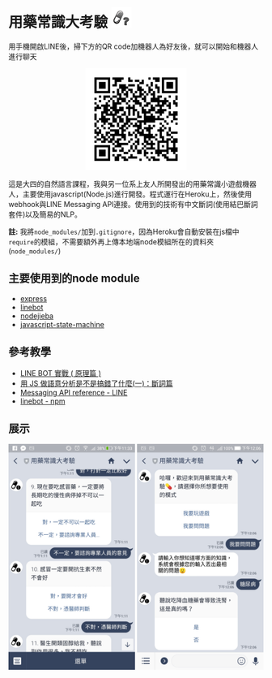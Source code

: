 # 用藥常識大考驗 <img src="img/thumbnail.png" title="thumbnail" width="40" />

用手機開啟LINE後，掃下方的QR code加機器人為好友後，就可以開始和機器人進行聊天
<center>
    <img src="img/qrcode.png" alt="qrcode" title="qrcode" width="200" /> 
</center>

這是大四的自然語言課程，我與另一位系上友人所開發出的用藥常識小遊戲機器人，主要使用javascript(Node.js)進行開發。程式運行在Heroku上，然後使用webhook與LINE Messaging API連接。使用到的技術有中文斷詞(使用結巴斷詞套件)以及簡易的NLP。

**註:** 我將`node_modules/`加到`.gitignore`，因為Heroku會自動安裝在js檔中`require`的模組，不需要額外再上傳本地端node模組所在的資料夾(`node_modules/`)

## 主要使用到的node module
* [express](http://expressjs.com/zh-tw/)
* [linebot](https://www.npmjs.com/package/linebot)
* [nodejieba](https://www.npmjs.com/package/nodejieba)
* [javascript-state-machine](https://github.com/jakesgordon/javascript-state-machine)


## 參考教學
* [LINE BOT 實戰 ( 原理篇 )](http://www.oxxostudio.tw/articles/201701/line-bot.html)
* [用 JS 做語意分析是不是搞錯了什麼(一)：斷詞篇](https://noob.tw/js-nlp-jieba/)
* [Messaging API reference - LINE](https://developers.line.me/en/reference/messaging-api/)
* [linebot - npm](https://www.npmjs.com/package/linebot)

## 展示

<center class="half">
    <img title="demo1" alt="demo1" src="demo/demo1.jpg" width="250"/>
    <img title="demo2" alt="demo2" src="demo/demo2.jpg" width="250"/>
</center>